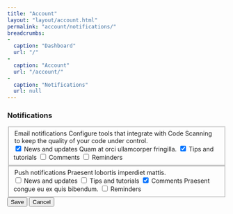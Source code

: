```yaml
---
title: "Account"
layout: "layout/account.html"
permalink: "account/notifications/"
breadcrumbs:
-
  caption: "Dashboard"
  url: "/"
-
  caption: "Account"
  url: "/account/"
-
  caption: "Notifications"
  url: null
---
```


<h3>Notifications</h3>
<div class="form-group-stack form-group-stack--bordered form-group-container">
  <fieldset>
    <div class="form-group--row form-group--row:vertical-start" style="--spruce-gap: 1rem 3rem; --spruce-label-inline-size: 14rem;">
      <legend>
        Email notifications
        <span class="form-description">Configure tools that integrate with Code Scanning to keep the quality of your code under control.</span>
      </legend>
      <div class="form-group form-group--vertical-check">
        <label class="form-switch form-switch--vertical-start">
          <input class="form-switch__control" type="checkbox" value="true" checked/>
          <span class="form-label form-switch__label">
            News and updates
            <span class="form-description">Quam at orci ullamcorper fringilla.</span>
          </span>
        </label>
        <label class="form-switch form-switch--vertical-start">
          <input class="form-switch__control" type="checkbox" value="true" checked/>
          <span class="form-label form-switch__label">Tips and tutorials</span>
        </label>
        <label class="form-switch form-switch--vertical-start">
          <input class="form-switch__control" type="checkbox" value="true"/>
          <span class="form-label form-switch__label">Comments</span>
        </label>
        <label class="form-switch form-switch--vertical-start">
          <input class="form-switch__control" type="checkbox" value="true"/>
          <span class="form-label form-switch__label">Reminders</span>
        </label>
      </div>
    </div>
  </fieldset>
  <fieldset>
    <div class="form-group--row form-group--row:vertical-start" style="--spruce-gap: 1rem 3rem; --spruce-label-inline-size: 14rem;">
      <legend>
        Push notifications
        <span class="form-description">Praesent lobortis imperdiet mattis.</span>
      </legend>
      <div class="form-group form-group--vertical-check">
        <label class="form-switch form-switch--vertical-start">
          <input class="form-switch__control" type="checkbox" value="true"/>
          <span class="form-label form-switch__label">News and updates</span>
        </label>
        <label class="form-switch form-switch--vertical-start">
          <input class="form-switch__control" type="checkbox" value="true"/>
          <span class="form-label form-switch__label">Tips and tutorials</span>
        </label>
        <label class="form-switch form-switch--vertical-start">
          <input class="form-switch__control" type="checkbox" value="true" checked/>
          <span class="form-label form-switch__label">
            Comments
            <span class="form-description">Praesent congue eu ex quis bibendum.</span>
          </span>
        </label>
        <label class="form-switch form-switch--vertical-start">
          <input class="form-switch__control" type="checkbox" value="true"/>
          <span class="form-label form-switch__label">Reminders</span>
        </label>
      </div>
    </div>
  </fieldset>
</div>

<div class="app-actions">
  <button class="btn btn--primary">Save</button>
  <button class="btn btn--light">Cancel</button>
</div>

